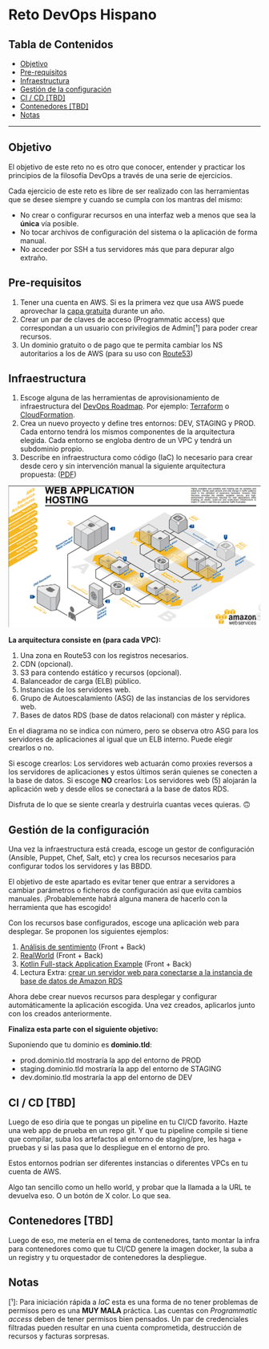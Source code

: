 # Reto DevOps Hispano <!-- omit in toc -->

## Tabla de Contenidos <!-- omit in toc -->

- [Objetivo](#objetivo)
- [Pre-requisitos](#pre-requisitos)
- [Infraestructura](#infraestructura)
- [Gestión de la configuración](#gestión-de-la-configuración)
- [CI / CD [TBD]](#ci--cd-tbd)
- [Contenedores [TBD]](#contenedores-tbd)
- [Notas](#notas)

---------------------------------------------------------------------

## Objetivo

El objetivo de este reto no es otro que conocer, entender y practicar los principios de la filosofía DevOps a través de una serie de ejercicios.

Cada ejercicio de este reto es libre de ser realizado con las herramientas que se desee siempre y cuando se cumpla con los mantras del mismo:

- No crear o configurar recursos en una interfaz web a menos que sea la **única** vía posible.
- No tocar archivos de configuración del sistema o la aplicación de forma manual.
- No acceder por SSH a tus servidores más que para depurar algo extraño.

## Pre-requisitos

1. Tener una cuenta en AWS. Si es la primera vez que usa AWS puede aprovechar la [capa gratuita][1] durante un año.
2. Crear un par de claves de acceso (Programmatic access) que correspondan a un usuario con privilegios de Admin[¹] para poder crear recursos.
3. Un dominio gratuito o de pago que te permita cambiar los NS autoritarios a los de AWS (para su uso con [Route53][2])

## Infraestructura

1. Escoge alguna de las herramientas de aprovisionamiento de infraestructura del [DevOps Roadmap][3]. Por ejemplo: [Terraform][4] o [CloudFormation][5].
2. Crea un nuevo proyecto y define tres entornos: DEV, STAGING y PROD. Cada entorno tendrá los mismos componentes de la arquitectura elegida. Cada entorno se engloba dentro de un VPC y tendrá un subdominio propio.
3. Describe en infraestructura como código (IaC) lo necesario para crear desde cero y sin intervención manual la siguiente arquitectura propuesta: ([PDF][6])

![arquitectura-alojamiento-aplicaciones-web](images/aws-web-hosting-architecture.png  "Arquitectura de Alojamiento de aplicaciones web")

**La arquitectura consiste en (para cada VPC):**

1. Una zona en Route53 con los registros necesarios.
2. CDN (opcional).
3. S3 para contendo estático y recursos (opcional).
4. Balanceador de carga (ELB) público.
5. Instancias de los servidores web.
6. Grupo de Autoescalamiento (ASG) de las instancias de los servidores web.
7. Bases de datos RDS (base de datos relacional) con máster y réplica.

En el diagrama no se indica con número, pero se observa otro ASG para los servidores de aplicaciones al igual que un ELB interno. Puede elegir crearlos o no.

Si escoge crearlos: Los servidores web actuarán como proxies reversos a los servidores de aplicaciones y estos últimos serán quienes se conecten a la base de datos.
Si escoge **NO** crearlos: Los servidores web (5) alojarán la aplicación web y desde ellos se conectará a la base de datos RDS.

Disfruta de lo que se siente crearla y destruirla cuantas veces quieras. 🙃

## Gestión de la configuración

Una vez la infraestructura está creada, escoge un gestor de configuración (Ansible, Puppet, Chef, Salt, etc) y crea los recursos necesarios para configurar todos los servidores y las BBDD.

El objetivo de este apartado es evitar tener que entrar a servidores a cambiar parámetros o ficheros de configuración así que evita cambios manuales. ¡Probablemente habrá alguna manera de hacerlo con la herramienta que has escogido!

Con los recursos base configurados, escoge una aplicación web para desplegar.
Se proponen los siguientes ejemplos:

1. [Análisis de sentimiento][7]  (Front + Back)
2. [RealWorld][8]  (Front + Back)
3. [Kotlin Full-stack Application Example][9] (Front +  Back)
4. Lectura Extra: [crear un servidor web para conectarse a la instancia de base de datos de Amazon RDS][10]

Ahora debe crear nuevos recursos para desplegar y configurar automáticamente la aplicación escogida. Una vez creados, aplicarlos junto con los creados anteriormente.

**Finaliza esta parte con el siguiente objetivo:**

Suponiendo que tu dominio es **dominio.tld**:

- prod.dominio.tld mostraría la app del entorno de PROD
- staging.dominio.tld mostraría la app del entorno de STAGING
- dev.dominio.tld mostraría la app del entorno de DEV

## CI / CD [TBD]

Luego de eso diría que te pongas un pipeline en tu CI/CD favorito. Hazte una web app de prueba en un repo git. Y que tu pipeline compile si tiene que compilar, suba los artefactos al entorno de staging/pre, les haga +  pruebas y si las pasa que lo despliegue en el entorno de pro.

Estos entornos podrían ser diferentes instancias  o diferentes VPCs en tu cuenta de AWS.

Algo tan sencillo como un hello world, y probar que la llamada a la URL te devuelva eso. O un botón de X color. Lo que sea.

## Contenedores [TBD]

Luego de eso, me metería en el tema de contenedores, tanto montar la infra para contenedores como que tu CI/CD genere la imagen docker, la suba a un registry y tu orquestador de contenedores la despliegue.

## Notas

[¹]: Para iniciación rápida a _IaC_ esta es una forma de no tener problemas de permisos pero es una **MUY MALA** práctica. Las cuentas con _Programmatic access_ deben de tener permisos bien pensados. Un par de credenciales filtradas pueden resultar en una cuenta comprometida, destrucción de recursos y facturas sorpresas.

[1]: https://aws.amazon.com/es/free/
[2]: https://aws.amazon.com/es/route53/
[3]: https://github.com/kamranahmedse/developer-roadmap#devops-roadmap
[4]: https://www.terraform.io/
[5]: https://aws.amazon.com/es/cloudformation/
[6]: https://media.amazonwebservices.com/architecturecenter/AWS_ac_ra_web_01.pdf
[7]: https://github.com/rinormaloku/k8s-mastery
[8]: https://github.com/gothinkster/realworld
[9]: https://github.com/Kotlin/kotlin-fullstack-sample
[10]: https://docs.aws.amazon.com/es_es/AmazonRDS/latest/UserGuide/CHAP_Tutorials.WebServerDB.CreateWebServer.html